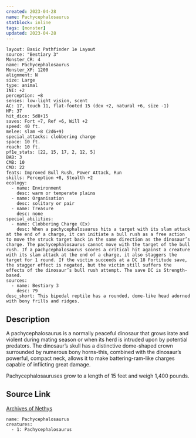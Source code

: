 ```yaml
---
created: 2023-04-28
name: Pachycephalosaurus
statblock: inline
tags: [monster]
updated: 2023-04-28
---
```

```statblock
layout: Basic Pathfinder 1e Layout
source: "Bestiary 3"
Monster_CR: 4
name: Pachycephalosaurus
Monster_XP: 1200
alignment: N
size: Large
type: animal
INI: +2
perception: +8
senses: low-light vision, scent
AC: 17, touch 11, flat-footed 15 (dex +2, natural +6, size -1)
HP: 37
hit_dice: 5d8+15
saves: Fort +7, Ref +6, Will +2
speed: 40 ft.
melee: slam +8 (2d6+9)
special_attacks: clobbering charge
space: 10 ft.
reach: 10 ft.
pf1e_stats: [22, 15, 17, 2, 12, 5]
BAB: 3
CMB: 10
CMD: 22
feats: Improved Bull Rush, Power Attack, Run
skills: Perception +8, Stealth +2
ecology:
  - name: Environment
    desc: warm or temperate plains
  - name: Organisation
    desc: solitary or pair
  - name: Treasure
    desc: none
special_abilities:
  - name: Clobbering Charge (Ex)
    desc: When a pachycephalosaurus hits a target with its slam attack at the end of a charge, it can initiate a bull rush as a free action to move the struck target back in the same direction as the dinosaur’s charge. The pachycephalosaurus cannot move with the target of the bull rush. If a pachycephalosaurus scores a critical hit against a creature with its slam attack at the end of a charge, it also staggers the target for 1 round. If the victim succeeds at a DC 18 Fortitude save, the stagger effect is negated, but the victim still suffers the effects of the dinosaur’s bull rush attempt. The save DC is Strength-based.
sources:
  - name: Bestiary 3
    desc: 79
desc_short: This bipedal reptile has a rounded, dome-like head adorned with bony frills and ridges.
```
## Description
A pachycephalosaurus is a normally peaceful dinosaur that grows irate and violent during mating season or when its herd is intruded upon by potential predators. The dinosaur’s skull has a distinctive dome-shaped crown surrounded by numerous bony horns-this, combined with the dinosaur’s powerful, compact neck, allows it to make battering-ram-like charges capable of inflicting great damage.

Pachycephalosauruses grow to a length of 15 feet and weigh 1,400 pounds.
## Source Link
[Archives of Nethys](https://aonprd.com/MonsterDisplay.aspx?ItemName=Pachycephalosaurus)
```encounter-table
name: Pachycephalosaurus
creatures:
  - 1: Pachycephalosaurus
```
